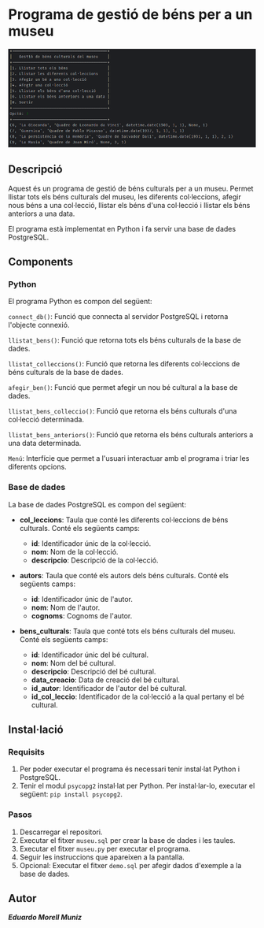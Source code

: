 # Programa de gestió de béns per a un museu

![Museu](screenshot.png)

## Descripció
Aquest és un programa de gestió de béns culturals per a un museu. Permet llistar tots els béns culturals del museu, les diferents col·leccions, afegir nous béns a una col·lecció, llistar els béns d'una col·lecció i llistar els béns anteriors a una data.

El programa està implementat en Python i fa servir una base de dades PostgreSQL.

## Components
### Python
El programa Python es compon del següent:

`connect_db()`: Funció que connecta al servidor PostgreSQL i retorna l'objecte connexió.

`llistat_bens()`: Funció que retorna tots els béns culturals de la base de dades.

`llistat_colleccions()`: Funció que retorna les diferents col·leccions de béns culturals de la base de dades.

`afegir_ben()`: Funció que permet afegir un nou bé cultural a la base de dades.

`llistat_bens_colleccio()`: Funció que retorna els béns culturals d'una col·lecció determinada.

`llistat_bens_anteriors()`: Funció que retorna els béns culturals anteriors a una data determinada.

`Menú`: Interfície que permet a l'usuari interactuar amb el programa i triar les diferents opcions.

### Base de dades
La base de dades PostgreSQL es compon del següent:

- **col_leccions**: Taula que conté les diferents col·leccions de béns culturals. Conté els següents camps:
    - **id**: Identificador únic de la col·lecció.
    - **nom**: Nom de la col·lecció.
    - **descripcio**: Descripció de la col·lecció.


- **autors**: Taula que conté els autors dels béns culturals. Conté els següents camps:
  - **id**: Identificador únic de l'autor.
  - **nom**: Nom de l'autor.
  - **cognoms**: Cognoms de l'autor.


- **bens_culturals**: Taula que conté tots els béns culturals del museu. Conté els següents camps:
    - **id**: Identificador únic del bé cultural. 
    - **nom**: Nom del bé cultural. 
    - **descripcio**: Descripció del bé cultural. 
    - **data_creacio**: Data de creació del bé cultural. 
    - **id_autor**: Identificador de l'autor del bé cultural. 
    - **id_col_leccio**: Identificador de la col·lecció a la qual pertany el bé cultural.

## Instal·lació

### Requisits

1. Per poder executar el programa és necessari tenir instal·lat Python i PostgreSQL.
2. Tenir el modul `psycopg2` instal·lat per Python. Per instal·lar-lo, executar el següent: `pip install psycopg2`.
### Pasos

1. Descarregar el repositori.
2. Executar el fitxer `museu.sql` per crear la base de dades i les taules.
3. Executar el fitxer `museu.py` per executar el programa.
4. Seguir les instruccions que apareixen a la pantalla.
5. Opcional: Executar el fitxer `demo.sql` per afegir dados d'exemple a la base de dades.

## Autor
**_Eduardo Morell Muniz_**
